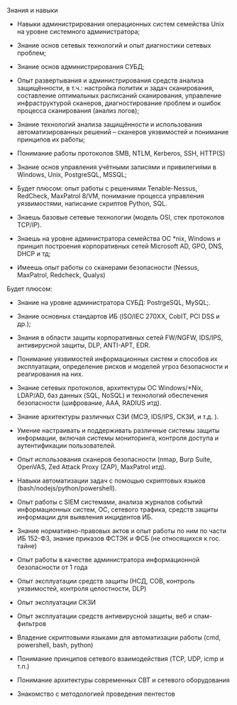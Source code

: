 Знания и навыки

- Навыки администрирования операционных систем семейства Unix на уровне системного администратора;
- Знание основ сетевых технологий и опыт диагностики сетевых проблем;
- Знание основ администрирования СУБД;
- Опыт развертывания и администрирования средств анализа защищённости, в т.ч.: настройка политик и задач сканирования, составление оптимальных расписаний сканирования, управление инфраструктурой сканеров, диагностирование проблем и ошибок процесса сканирования (анализ логов);
- Знание технологий анализа защищённости и использования автоматизированных решений – сканеров уязвимостей и понимание принципов их работы;
- Понимание работы протоколов SMB, NTLM, Kerberos, SSH, HTTP(S)
- Знание основ управления учётными записями и привилегиями в Windows, Unix, PostgreSQL, MSSQL;
- Будет плюсом: опыт работы с решениями Tenable-Nessus, RedCheck, MaxPatrol 8/VM, понимание процесса управления уязвимостями, написание скриптов Python, SQL.


- Знаешь базовые сетевые технологии (модель OSI, стек протоколов TCP/IP).
- Знаешь на уровне администратора семейства ОС *nix, Windows и принцип построения корпоративных сетей Microsoft AD, GPO, DNS, DHCP и тд;
- Имеешь опыт работы со сканерами безопасности (Nessus, MaxPatrol, Redcheck, Qualys)

Будет плюсом:

- Знание на уровне администратора СУБД: PostrgeSQL, MySQL;.
- Знание основных стандартов ИБ (ISO/IEC 270ХХ, CobIT, PCI DSS и др.);
- Знания в области защиты корпоративных сетей FW/NGFW, IDS/IPS, антивирусной защиты, DLP, ANTI-APT, ЕDR.

- Понимание уязвимостей информационных систем и способов их эксплуатации, определение рисков и моделей угроз безопасности и реагирования на них.
- Знание сетевых протоколов, архитектуры ОС Windows/*Nix, LDAP/AD, баз данных (SQL, NoSQL) и технологий обеспечения безопасности (шифрование, AAA, RADIUS итд).
- Знание архитектуры различных СЗИ (МСЭ, IDS/IPS, СКЗИ, и т.д. ).
- Умение настраивать и поддерживать различные системы защиты информации, включая системы мониторинга, контроля доступа и аутентификации пользователей.
- Опыт использования сканеров безопасности (nmap, Burp Suite, OpenVAS, Zed Attack Proxy (ZAP), MaxPatrol итд).
- Навыки автоматизации задач с помощью скриптовых языков (bash/nodejs/python/powershell).
- Опыт работы с SIEM системами, анализа журналов событий информационных систем, ОС, сетевого трафика, средств защиты информации для выявления инцидентов ИБ.

- Знание нормативно-правовых актов и опыт работы по ним по части ИБ 152-ФЗ, знание приказов ФСТЭК и ФСБ (не относящихся к гос. тайне)
- Опыт работы в качестве администратора информационной безопасности от 1 года
- Опыт эксплуатации средств защиты (НСД, СОВ, контроль уязвимостей, контроля целостности, DLP)
- Опыт эксплуатации СКЗИ
- Опыт эксплуатации средств антивирусной защиты, веб и спам-фильтров
- Владение скриптовыми языками для автоматизации работы (cmd, powershell, bash, python)
- Понимание принципов сетевого взаимодействия (TCP, UDP, icmp и т.п.)
- Понимание архитектуры современных СВТ и сетевого оборудования
- Знакомство c методологией проведения пентестов